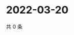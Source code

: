 # 2022-03-20

共 0 条

<!-- BEGIN WEIBO -->
<!-- 最后更新时间 Sun Mar 20 2022 08:51:40 GMT+0800 (China Standard Time) -->

<!-- END WEIBO -->
